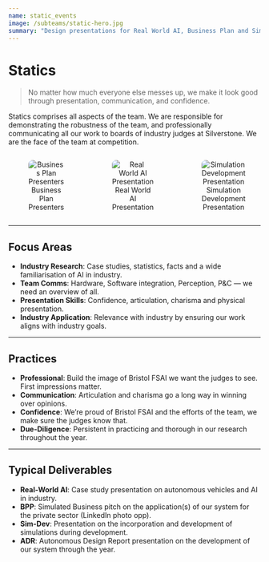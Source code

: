 ```yaml
---
name: static_events
image: /subteams/static-hero.jpg
summary: "Design presentations for Real World AI, Business Plan and Simulation Development."
---
```


# Statics  

>No matter how much everyone else messes up, we make it look good through presentation, communication, and confidence.

Statics comprises all aspects of the team. We are responsible for demonstrating the robustness of the team, and professionally communicating all our work to boards of industry judges at Silverstone. We are the face of the team at competition.  

<div style="display: flex; flex-direction: row; width: 100%; margin: 0 auto; gap: 1rem;">

  <figure style="flex: 1; text-align: center;">
    <img src="/subteams/statics/business.jpg" alt="Business Plan Presenters" style="max-width: 100%; border-radius: 8px;" />
    <figcaption>Business Plan Presenters</figcaption>
  </figure>

  <figure style="flex: 1; text-align: center;">
    <img src="/subteams/statics/real_world_ai.webp" alt="Real World AI Presentation" style="max-width: 100%; border-radius: 8px;" />
    <figcaption>Real World AI Presentation</figcaption>
  </figure>

  <figure style="flex: 1; text-align: center;">
    <img src="/subteams/statics/sim_dev.png" alt="Simulation Development Presentation" style="max-width: 100%; border-radius: 8px;" />
    <figcaption>Simulation Development Presentation</figcaption>
  </figure>

</div>

---

## Focus Areas  

- **Industry Research**: Case studies, statistics, facts and a wide familiarisation of AI in industry.  
- **Team Comms**: Hardware, Software integration, Perception, P&C — we need an overview of all.  
- **Presentation Skills**: Confidence, articulation, charisma and physical presentation.  
- **Industry Application**: Relevance with industry by ensuring our work aligns with industry goals.  

---

## Practices  

- **Professional**: Build the image of Bristol FSAI we want the judges to see. First impressions matter.  
- **Communication**: Articulation and charisma go a long way in winning over opinions.  
- **Confidence**: We’re proud of Bristol FSAI and the efforts of the team, we make sure the judges know that.  
- **Due-Diligence**: Persistent in practicing and thorough in our research throughout the year.  

---

## Typical Deliverables  

- **Real-World AI**: Case study presentation on autonomous vehicles and AI in industry.  
- **BPP**: Simulated Business pitch on the application(s) of our system for the private sector (LinkedIn photo opp).  
- **Sim-Dev**: Presentation on the incorporation and development of simulations during development.  
- **ADR**: Autonomous Design Report presentation on the development of our system through the year.  
